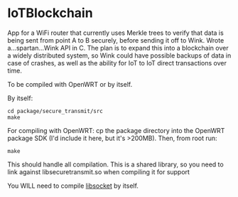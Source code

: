 # IoTBlockchain
App for a WiFi router that currently uses Merkle trees to verify that data is being sent from point A to B securely, before sending it off to Wink. Wrote a...spartan...Wink API in C. The plan is to expand this into a blockchain over a widely distributed system, so Wink could have possible backups of data in case of crashes, as well as the ability for IoT to IoT direct transactions over time.

To be compiled with OpenWRT or by itself.

By itself:

```
cd package/secure_transmit/src
make
```

For compiling with OpenWRT: cp the package directory into the OpenWRT package SDK (I'd include it here, but it's >200MB). Then, from root run:

```
make
```

This should handle all compilation. This is a shared library, so you need to link against libsecuretransmit.so when compiling it for support

You WILL need to compile [libsocket](https://github.com/dermesser/libsocket) by itself.
